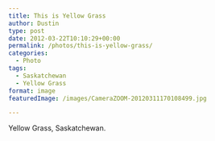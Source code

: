 ```yaml
---
title: This is Yellow Grass
author: Dustin
type: post
date: 2012-03-22T10:10:29+00:00
permalink: /photos/this-is-yellow-grass/
categories:
  - Photo
tags:
  - Saskatchewan
  - Yellow Grass
format: image
featuredImage: /images/CameraZOOM-20120311170108499.jpg

---
```


Yellow Grass, Saskatchewan.
